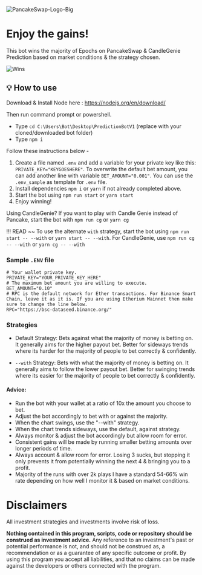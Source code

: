 
![PancakeSwap-Logo-Big](https://user-images.githubusercontent.com/37302442/142642313-475cd6f8-0050-4925-8604-0c0370b0a69c.png)

# Enjoy the gains!

This bot wins the majority of Epochs on PancakeSwap & CandleGenie Prediction based on market conditions & the strategy chosen.

![Wins](https://user-images.githubusercontent.com/93492689/139600566-39dd4cdb-b895-4988-9b08-a487dc5f562e.png)

## 💡 How to use

Download & Install Node here :
https://nodejs.org/en/download/

Then run command prompt or powershell.  

- Type ``cd C:\Users\Bot\Desktop\PredictionBotV1`` (replace with your cloned/downloaded bot folder)
- Type ``npm i``

Follow these instructions below -

1. Create a file named ``.env`` and add a variable for your private key like this: ``PRIVATE_KEY="KEYGOESHERE"``. To overwrite the default bet amount, you can add another line with variable ``BET_AMOUNT="0.001"``. You can use the ``.env_sample`` as template for ``.env`` file.
2. Install dependencies `npm i` or `yarn` if not already completed above.
3. Start the bot using `npm run start` or `yarn start`
4. Enjoy winning!

Using CandleGenie? If you want to play with Candle Genie instead of Pancake, start the bot with `npm run cg` or `yarn cg`

!!! READ ~~
			To use the alternate `with` strategy, start the bot using `npm run start -- --with` or `yarn start -- --with`.
			For CandleGenie, use `npm run cg -- --with` or `yarn cg -- --with`

### Sample ``.ENV`` file
```
# Your wallet private key. 
PRIVATE_KEY="YOUR_PRIVATE_KEY_HERE"
# The maximum bet amount you are willing to execute.
BET_AMOUNT="0.10"
# RPC is the default network for Ether transactions. For Binance Smart Chain, leave it as it is. If you are using Etherium Mainnet then make sure to change the line below.
RPC="https://bsc-dataseed.binance.org/"
```

### Strategies
- Default Strategy: Bets against what the majority of money is betting on. It generally aims for the higher payout bet. Better for sideways trends where its harder for the majority of people to bet correctly & confidently.

- `--with` Strategy: Bets with what the majority of money is betting on. It generally aims to follow the lower payout bet. Better for swinging trends where its easier for the majority of people to bet correctly & confidently.

#### Advice:
- Run the bot with your wallet at a ratio of 10x the amount you choose to bet.
- Adjust the bot accordingly to bet with or against the majority.
- When the chart swings, use the "--with" strategy.
- When the chart trends sideways, use the default, against strategy. 
- Always monitor & adjust the bot accordingly but allow room for error.
- Consistent gains will be made by running smaller betting amounts over longer periods of time. 
- Always account & allow room for error. Losing 3 sucks, but stopping it only prevents it from potentially winning the next 4 & bringing you to a profit. 
- Majority of the runs with over 2k plays I have a standard 54-66% win rate depending on how well I monitor it & based on market conditions.

# Disclaimers
All investment strategies and investments involve risk of loss.

**Nothing contained in this program, scripts, code or repository should be construed as investment advice.**
Any reference to an investment's past or potential performance is not, and should not be construed as, a recommendation or as a guarantee of any specific outcome or profit. By using this program you accept all liabilities, and that no claims can be made against the developers or others connected with the program.
